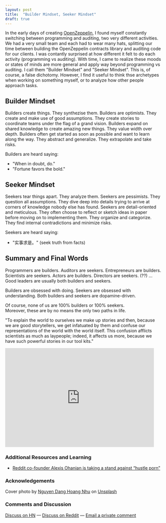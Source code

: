 ```yaml
---
layout: post
title:  "Builder Mindset, Seeker Mindset"
draft: true
---
```


In the early days of creating [OpenZeppelin](https://openzeppelin.com/), I found myself constantly switching between programming and auditing, two very different activities. We had a very small team and each had to wear many hats, splitting our time between building the OpenZeppelin contracts library and auditing code for our clients. I was contantly surprised at how different it felt to do each activity (programming vs auditing). With time, I came to realize these moods or states of minds are more general and apply way beyond programming vs auditing. I call them "Builder Mindset" and "Seeker Mindset". This is, of course, a false dichotomy. However, I find it useful to think thse archetypes when working on something myself, or to analyze how other people approach tasks.

## Builder Mindset

Builders create things. They synthezise them. Builders are optimists. They create and make use of good assumptions. They create stories to coordinate teams under the flag of a grand vision. Builders expand on shared knowledge to create amazing new things. They value width over depth. Builders often get started as soon as possible and want to learn along the way. They abstract and generalize. They extrapolate and take risks.

Builders are heard saying:
- "When in doubt, do."
- "Fortune favors the bold."


## Seeker Mindset

Seekers tear things apart. They analyze them. Seekers are pessimists. They question all assumptions. They dive deep into details trying to arrive at corners of knowledge nobody else has found. Seekers are detail-oriented and meticulous. They often choose to reflect or sketch ideas in paper before moving on to implementing them. They organize and categorize. They find internal contradictions and minimize risks.

Seekers are heard saying:
- "实事求是。" (seek truth from facts)

## Summary and Final Words 

Programmers are builders. Auditors are seekers.
Entrepreneurs are builders. Scientists are seekers.
Actors are builders. Directors are seekers. (??)
...
Good leaders are usually both builders and seekers.

Builders are obsessed with doing. Seekers are obsessed with understanding.
Both builders and seekers are dopamine-driven.

Of course, none of us are 100% builders or 100% seekers.  
Moreover, these are by no means the only two paths in life.


 "To explain the world to ourselves we make up stories and then, because we are good storytellers, we get infatuated by them and confuse our representations of the world with the world itself. This confusion afflicts scientists as much as laypeople; indeed, it affects us more, because we have such powerful stories in our tool kits." 

<div style="text-align: center">
	<iframe style="display:block;" src="https://maraoz.substack.com/embed" width="480" height="320" style="border:1px solid #EEE; background:white;" frameborder="0" scrolling="no"></iframe>
</div>

### Additional Resources and Learning
- [Reddit co-founder Alexis Ohanian is taking a stand against “hustle porn”](https://qz.com/work/1458073/reddit-co-founder-alexis-ohanian-is-taking-a-stand-against-hustle-porn/)

### Acknowledgements

Cover photo by <a href="https://unsplash.com/@nguyendhn?utm_source=unsplash&utm_medium=referral&utm_content=creditCopyText">Nguyen Dang Hoang Nhu</a> on <a href="https://unsplash.com/s/photos/sleeping-computer?utm_source=unsplash&utm_medium=referral&utm_content=creditCopyText">Unsplash</a>
  
### Comments and Discussion
[Discuss on HN]() — [Discuss on Reddit]() — [Email a private comment](mailto:contact@maraoz.com)


